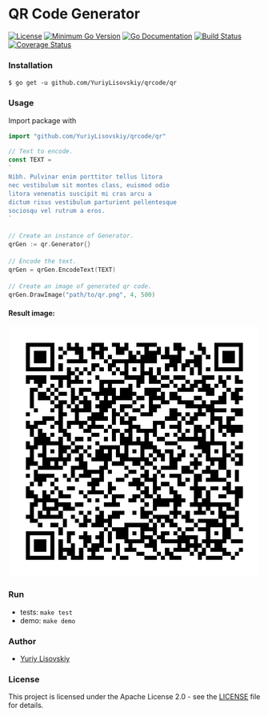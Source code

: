 # QR Code Generator
[![License](https://img.shields.io/badge/License-Apache%202.0-blue.svg)](LICENSE)
[![Minimum Go Version](https://img.shields.io/badge/Go-v1.3-blue.svg)](https://golang.org/)
[![Go Documentation](https://img.shields.io/badge/godoc-reference-blue.svg)](https://godoc.org/github.com/YuriyLisovskiy/qrcode/qr)
[![Build Status](https://travis-ci.org/YuriyLisovskiy/qrcode.svg?branch=master)](https://travis-ci.org/YuriyLisovskiy/qrcode)
[![Coverage Status](https://coveralls.io/repos/github/YuriyLisovskiy/qrcode/badge.svg?branch=master)](https://coveralls.io/github/YuriyLisovskiy/qrcode?branch=master)
### Installation
```
$ go get -u github.com/YuriyLisovskiy/qrcode/qr
```
### Usage
Import package with
```go
import "github.com/YuriyLisovskiy/qrcode/qr"
```
```go
// Text to encode.
const TEXT =
`
Nibh. Pulvinar enim porttitor tellus litora
nec vestibulum sit montes class, euismod odio
litora venenatis suscipit mi cras arcu a
dictum risus vestibulum parturient pellentesque
sociosqu vel rutrum a eros.
`

// Create an instance of Generator.
qrGen := qr.Generator{}

// Encode the text.
qrGen = qrGen.EncodeText(TEXT)

// Create an image of generated qr code.
qrGen.DrawImage("path/to/qr.png", 4, 500)
```
#### Result image:
<p align="center">
  <a href="https://github.com/YuriyLisovskiy/qrcode/blob/master/sample/qr.png"><img src="sample/qr.png"></a>
</p>

### Run
* tests: `make test`
* demo: `make demo`
### Author
* [Yuriy Lisovskiy](https://github.com/YuriyLisovskiy)
### License
This project is licensed under the Apache License 2.0 - see the [LICENSE](LICENSE) file for details.
